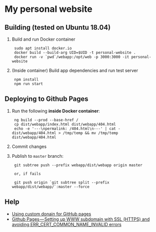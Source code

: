 # My personal website

## Building (tested on Ubuntu 18.04)

1. Build and run Docker container

        sudo apt install docker.io
        docker build --build-arg UID=$UID -t personal-website .
        docker run -v `pwd`/webapp:/opt/web -p 3000:3000 -it personal-website

2. (Inside container) Build app dependencies and run test server

        npm install
        npm run start

## Deploying to Github Pages

1. Run the following **inside Docker container**:

        ng build --prod --base-href /
        cp dist/webapp/index.html dist/webapp/404.html
        echo -e '---\npermalink: /404.html\n---' | cat - dist/webapp/404.html > /tmp/temp && mv /tmp/temp dist/webapp/404.html

2. Commit changes

3. Publish to `master` branch:

        git subtree push --prefix webapp/dist/webapp origin master
        
        or, if fails

        git push origin `git subtree split --prefix webapp/dist/webapp/`:master --force

## Help

- [Using custom donain for GitHub pages](https://medium.com/@hossainkhan/using-custom-domain-for-github-pages-86b303d3918a)
- [Github Pages — Setting up WWW subdomain with SSL (HTTPS) and avoiding ERR_CERT_COMMON_NAME_INVALID errors](https://medium.com/@monarchwadia/github-pages-setting-up-www-subdomain-with-ssl-https-aca9eca371d6)
